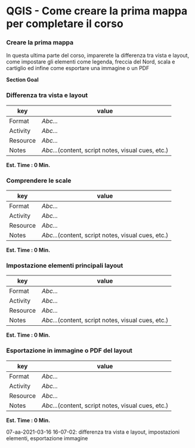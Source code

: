 # QGIS - Come creare la prima mappa per completare il corso

### Creare la prima mappa

In questa ultima parte del corso, imparerete la differenza tra vista e layout, come impostare gli elementi come legenda, freccia del Nord, scala e cartiglio ed infine come esportare una immagine o un PDF

**Section Goal**

### Differenza tra vista e layout

| key      | value                                              |
| -------- | -------------------------------------------------- |
| Format   | _Abc..._                                           |
| Activity | _Abc..._                                           |
| Resource | _Abc..._                                           |
| Notes    | _Abc..._(content, script notes, visual cues, etc.) |

**Est. Time : 0 Min.**

### Comprendere le scale

| key      | value                                              |
| -------- | -------------------------------------------------- |
| Format   | _Abc..._                                           |
| Activity | _Abc..._                                           |
| Resource | _Abc..._                                           |
| Notes    | _Abc..._(content, script notes, visual cues, etc.) |

**Est. Time : 0 Min.**

### Impostazione elementi principali layout

| key      | value                                              |
| -------- | -------------------------------------------------- |
| Format   | _Abc..._                                           |
| Activity | _Abc..._                                           |
| Resource | _Abc..._                                           |
| Notes    | _Abc..._(content, script notes, visual cues, etc.) |

**Est. Time : 0 Min.**

### Esportazione in immagine o PDF del layout

| key      | value                                              |
| -------- | -------------------------------------------------- |
| Format   | _Abc..._                                           |
| Activity | _Abc..._                                           |
| Resource | _Abc..._                                           |
| Notes    | _Abc..._(content, script notes, visual cues, etc.) |

**Est. Time : 0 Min.**

07-aa-2021-03-16 16-07-02: differenza tra vista e layout, impostazioni elementi, esportazione immagine
